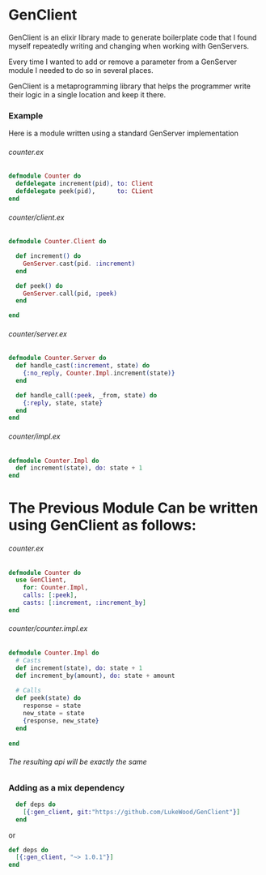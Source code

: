 # GenClient
GenClient is an elixir library made to generate boilerplate code that I found myself repeatedly writing and changing when working with GenServers.

Every time I wanted to add or remove a parameter from a GenServer module I needed to do so in several places.

GenClient is a metaprogramming library that helps the programmer write their logic in a single location and keep it there.

### Example
Here is a module written using a standard GenServer implementation

###### counter.ex
```elixir
defmodule Counter do
  defdelegate increment(pid), to: Client
  defdelegate peek(pid),      to: CLient
end
```
###### counter/client.ex
```elixir
defmodule Counter.Client do

  def increment() do
    GenServer.cast(pid. :increment)
  end

  def peek() do
    GenServer.call(pid, :peek)
  end

end
```
###### counter/server.ex
```elixir
defmodule Counter.Server do
  def handle_cast(:increment, state) do
    {:no_reply, Counter.Impl.increment(state)}
  end

  def handle_call(:peek, _from, state) do
    {:reply, state, state}
  end
end
```
###### counter/impl.ex
```elixir
defmodule Counter.Impl do
  def increment(state), do: state + 1
end
```
# The Previous Module Can be written using GenClient as follows:

###### counter.ex
```elixir
defmodule Counter do
  use GenClient,
    for: Counter.Impl,
    calls: [:peek],
    casts: [:increment, :increment_by]
end
```
###### counter/counter.impl.ex
```elixir
defmodule Counter.Impl do
  # Casts
  def increment(state), do: state + 1
  def increment_by(amount), do: state + amount
  
  # Calls
  def peek(state) do
    response = state
    new_state = state
    {response, new_state}
  end
  
end
```

###### The resulting api will be exactly the same

### Adding as a mix dependency
```elixir
  def deps do
    [{:gen_client, git:"https://github.com/LukeWood/GenClient"}]
  end
```
or
```elixir
def deps do
  [{:gen_client, "~> 1.0.1"}]
end
```
